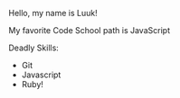 Hello, my name is Luuk!

My favorite Code School path is JavaScript

Deadly Skills:
* Git
* Javascript
* Ruby!

